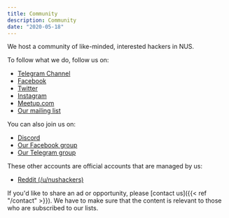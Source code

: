 ```yaml
---
title: Community
description: Community
date: "2020-05-18"
---
```


We host a community of like-minded, interested hackers in NUS.

To follow what we do, follow us on:

- [Telegram Channel](https://t.me/nushackers)
- [Facebook](https://www.facebook.com/NUSHackers)
- [Twitter](https://twitter.com/nushackers)
- [Instagram](https://instagram.com/nushackers)
- [Meetup.com](https://www.meetup.com/NUSHackers/)
- [Our mailing list](/mailing-list)

You can also join us on:

- [Discord](https://discord.gg/Au3VJxz)
- [Our Facebook group](https://www.facebook.com/groups/nushackers/)
- [Our Telegram group](https://t.me/nushackers_chat)

These other accounts are official accounts that are managed by us:

- [Reddit (/u/nushackers)](https://reddit.com/u/nushackers)

If you'd like to share an ad or opportunity, please [contact us]({{< ref "/contact" >}}). We have to make sure that the content is relevant to those who are subscribed to our lists.
